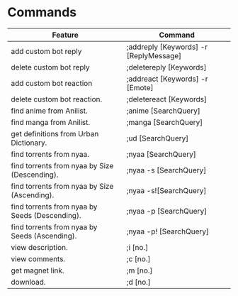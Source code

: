 # Commands
|Feature             |Command                     
|------------------------|----------------------------
| add custom bot reply | ;addreply [Keywords] -r [ReplyMessage]
| delete custom bot reply | ;deletereply [Keywords]
| add custom bot reaction | ;addreact [Keywords] -r [Emote]
| delete custom bot reaction. | ;deletereact [Keywords] 
| find anime from Anilist. | ;anime [SearchQuery]      
| find manga from Anilist. | ;manga [SearchQuery]     
| get definitions from Urban Dictionary. | ;ud [SearchQuery]         
| find torrents from nyaa. | ;nyaa [SearchQuery]       
| find torrents from nyaa by Size (Descending). | ;nyaa -s [SearchQuery]    
| find torrents from nyaa by Size (Ascending). | ;nyaa -s![SearchQuery]   
| find torrents from nyaa by Seeds (Descending). | ;nyaa -p [SearchQuery]    
| find torrents from nyaa by Seeds (Ascending). | ;nyaa -p! [SearchQuery]   
| view description. | ;i [no.]  
| view comments. | ;c [no.]  
| get magnet link. | ;m [no.]  
| download. | ;d [no.]  
